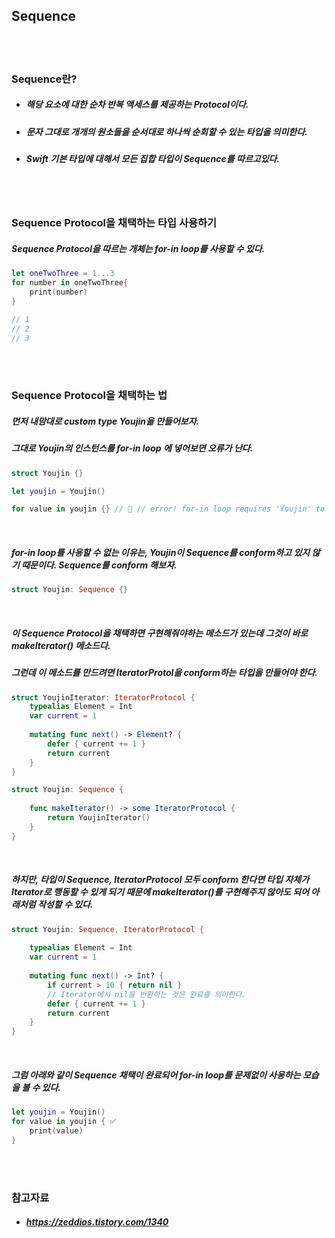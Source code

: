 ## Sequence

<br>
<br>

### Sequence란?
- ##### 해당 요소에 대한 순차 반복 액세스를 제공하는 Protocol이다.
- ##### 문자 그대로 개개의 원소들을 순서대로 하나씩 순회할 수 있는 타입을 의미한다.
- ##### Swift 기본 타입에 대해서 모든 집합 타입이 Sequence를 따르고있다.

<br>
<br>

### Sequence Protocol을 채택하는 타입 사용하기
##### Sequence Protocol을 따르는 개체는 for-in loop를 사용할 수 있다.
```Swift
let oneTwoThree = 1...3
for number in oneTwoThree{
    print(number)
}

// 1
// 2
// 3
```


<br>
<br>

### Sequence Protocol을 채택하는 법
##### 먼저 내맘대로 custom type Youjin을 만들어보자.
##### 그대로 Youjin의 인스턴스를 for-in loop 에 넣어보면 오류가 난다.
```Swift
struct Youjin {}

let youjin = Youjin()

for value in youjin {} // 🚨 // error! for-in loop requires 'Youjin' to conform to 'Sequence'
```
<br>

##### for-in loop를 사용할 수 없는 이유는, Youjin이 Sequence를 conform하고 있지 않기 때문이다. Sequence를 conform 해보자.
```Swift
struct Youjin: Sequence {}
```
<br>

##### 이 Sequence Protocol을 채택하면 구현해줘야하는 메소드가 있는데 그것이 바로 makeIterator() 메소드다.
##### 그런데 이 메소드를 만드려면 IteratorProtol을 conform하는 타입을 만들어야 한다.
```Swift
struct YoujinIterator: IteratorProtocol {
    typealias Element = Int
    var current = 1
    
    mutating func next() -> Element? {
        defer { current += 1 }
        return current
    }
}

struct Youjin: Sequence {
    
    func makeIterator() -> some IteratorProtocol {
        return YoujinIterator()
    }
}
```
<br>

##### 하지만, 타입이 Sequence, IteratorProtocol 모두 conform 한다면 타입 자체가 Iterator로 행동할 수 있게 되기 때문에 makeIterator()를 구현해주지 않아도 되어 아래처럼 작성할 수 있다.
```Swift
struct Youjin: Sequence, IteratorProtocol {
    
    typealias Element = Int
    var current = 1
    
    mutating func next() -> Int? {
        if current > 10 { return nil }
        // Iterator에서 nil을 반환하는 것은 완료를 의미한다.
        defer { current += 1 }
        return current
    }
}
```
<br>

##### 그럼 아래와 같이 Sequence 채택이 완료되어 for-in loop를 문제없이 사용하는 모습을 볼 수 있다.
```Swift
let youjin = Youjin()
for value in youjin { ✅
    print(value)
}
```




<br>
<br>

### 참고자료
- ##### https://zeddios.tistory.com/1340